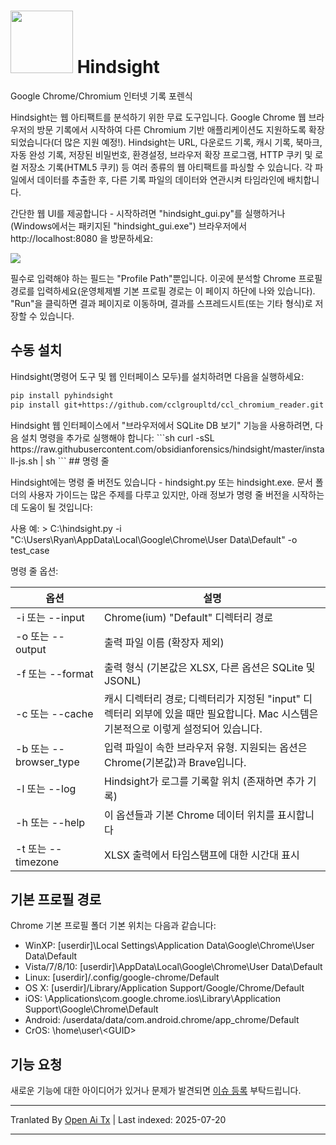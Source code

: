 <img src="https://raw.githubusercontent.com/obsidianforensics/hindsight/main/./pyhindsight/static/h.png" height="100px"/> Hindsight
=========

Google Chrome/Chromium 인터넷 기록 포렌식

Hindsight는 웹 아티팩트를 분석하기 위한 무료 도구입니다. Google Chrome 웹 브라우저의 방문 기록에서 시작하여 다른 Chromium 기반 애플리케이션도 지원하도록 확장되었습니다(더 많은 지원 예정!). Hindsight는 URL, 다운로드 기록, 캐시 기록, 북마크, 자동 완성 기록, 저장된 비밀번호, 환경설정, 브라우저 확장 프로그램, HTTP 쿠키 및 로컬 저장소 기록(HTML5 쿠키) 등 여러 종류의 웹 아티팩트를 파싱할 수 있습니다. 각 파일에서 데이터를 추출한 후, 다른 기록 파일의 데이터와 연관시켜 타임라인에 배치합니다.

간단한 웹 UI를 제공합니다 - 시작하려면 "hindsight_gui.py"를 실행하거나(Windows에서는 패키지된 "hindsight_gui.exe") 브라우저에서 http://localhost:8080 을 방문하세요:  

<img src="https://raw.githubusercontent.com/obsidianforensics/hindsight/main/documentation/interface-v2.gif"/>

필수로 입력해야 하는 필드는 "Profile Path"뿐입니다. 이곳에 분석할 Chrome 프로필 경로를 입력하세요(운영체제별 기본 프로필 경로는 이 페이지 하단에 나와 있습니다). "Run"을 클릭하면 결과 페이지로 이동하며, 결과를 스프레드시트(또는 기타 형식)로 저장할 수 있습니다.

## 수동 설치

Hindsight(명령어 도구 및 웹 인터페이스 모두)를 설치하려면 다음을 실행하세요:
```sh
pip install pyhindsight
pip install git+https://github.com/cclgroupltd/ccl_chromium_reader.git
```
<translate-content>
Hindsight 웹 인터페이스에서 "브라우저에서 SQLite DB 보기" 기능을 사용하려면, 다음 설치 명령을 추가로 실행해야 합니다:  
</translate-content>
```sh
curl -sSL https://raw.githubusercontent.com/obsidianforensics/hindsight/master/install-js.sh | sh
```
## 명령 줄

Hindsight에는 명령 줄 버전도 있습니다 - hindsight.py 또는 hindsight.exe. 문서 폴더의 사용자 가이드는 많은 주제를 다루고 있지만, 아래 정보가 명령 줄 버전을 시작하는 데 도움이 될 것입니다:

사용 예:  \> C:\\hindsight.py -i "C:\Users\Ryan\AppData\Local\Google\Chrome\User Data\Default" -o test_case

명령 줄 옵션:

| 옵션           | 설명                                                    |
| -------------- | ------------------------------------------------------- |
| -i 또는 --input  | Chrome(ium) "Default" 디렉터리 경로                     |
| -o 또는 --output | 출력 파일 이름 (확장자 제외)                            |
| -f 또는 --format | 출력 형식 (기본값은 XLSX, 다른 옵션은 SQLite 및 JSONL)  |
| -c 또는 --cache  | 캐시 디렉터리 경로; 디렉터리가 지정된 "input" 디렉터리 외부에 있을 때만 필요합니다. Mac 시스템은 기본적으로 이렇게 설정되어 있습니다. |
| -b 또는 --browser_type | 입력 파일이 속한 브라우저 유형. 지원되는 옵션은 Chrome(기본값)과 Brave입니다. |
| -l 또는 --log	 | Hindsight가 로그를 기록할 위치 (존재하면 추가 기록)        |
| -h 또는 --help   | 이 옵션들과 기본 Chrome 데이터 위치를 표시합니다          |
| -t 또는 --timezone | XLSX 출력에서 타임스탬프에 대한 시간대 표시              |

## 기본 프로필 경로

Chrome 기본 프로필 폴더 기본 위치는 다음과 같습니다:
* WinXP:   \[userdir\]\Local Settings\Application Data\Google\Chrome\User Data\Default
* Vista/7/8/10: \[userdir\]\AppData\Local\Google\Chrome\User Data\Default
* Linux:   \[userdir\]/.config/google-chrome/Default
* OS X:    \[userdir\]/Library/Application Support/Google/Chrome/Default
* iOS:   \Applications\com.google.chrome.ios\Library\Application Support\Google\Chrome\Default
* Android: /userdata/data/com.android.chrome/app_chrome/Default
* CrOS: \home\user\\<GUID\>

## 기능 요청

새로운 기능에 대한 아이디어가 있거나 문제가 발견되면 [이슈 등록](https://github.com/obsidianforensics/hindsight/issues/new/choose) 부탁드립니다.



---

Tranlated By [Open Ai Tx](https://github.com/OpenAiTx/OpenAiTx) | Last indexed: 2025-07-20

---